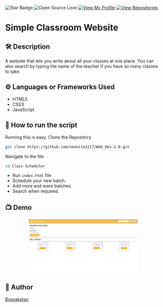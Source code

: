 ![Star Badge](https://img.shields.io/static/v1?label=%F0%9F%8C%9F&message=If%20Useful&style=style=flat&color=BC4E99)
![Open Source Love](https://badges.frapsoft.com/os/v1/open-source.svg?v=103)
[![View My Profile](https://img.shields.io/badge/View-My_Profile-green?logo=GitHub)](https://github.com/neonite2217)
[![View Repositories](https://img.shields.io/badge/View-My_Repositories-blue?logo=GitHub)](https://github.com/neonite2217?tab=repositories)

# Simple Classroom Website

## 🛠️ Description
A website that lets you write about all your classes at one place. You can also search by typing the name of the teacher if you have so many classes to take.

## ⚙️ Languages or Frameworks Used
<ul>
  <li>HTML5</li>
  <li>CSS3</li>
  <li>JavaScript</li>
</ul>

## 🌟 How to run the script
Running this is easy.
Clone the Repository

```sh
git clone https://github.com/neonite2217/Web_Dev-2.0.git
```

Navigate to the file
```sh
cd Class-Scheduler
```
- Run ``` index.html ``` file
- Schedule your new batch.
- Add more and more batches.
- Search when required.

## 📺 Demo
<p align="center">
<img src="demo.png" width=70% height=70%>


## 🤖 Author
[Biswaketan](https://github.com/neonite2217/)
